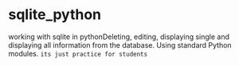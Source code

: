 # sqlite_python
working with sqlite in pythonDeleting, editing, displaying single and displaying all information from the database.
Using standard Python modules.
`its just practice for students`
